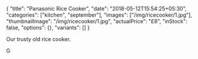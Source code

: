 {
    "title": "Panasonic Rice Cooker",
    "date": "2018-05-12T15:54:25+05:30",
    "categories": ["kitchen", "september"],
    "images": ["/img/ricecooker/1.jpg"],
    "thumbnailImage": "/img/ricecooker/1.jpg",
    "actualPrice": "£8",
    "inStock": false,
    "options": {},
    "variants": []
}

Our trusty old rice cooker.

G